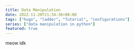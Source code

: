 ```yaml
---
title: Data Manipulation
date: 2022-11-20T21:34:36+08:00
tags: ["hugo", "ladder", "Tutorial", "configurations"]
series: ["data manipulation in python"]
featured: true
---
```



meow idk
